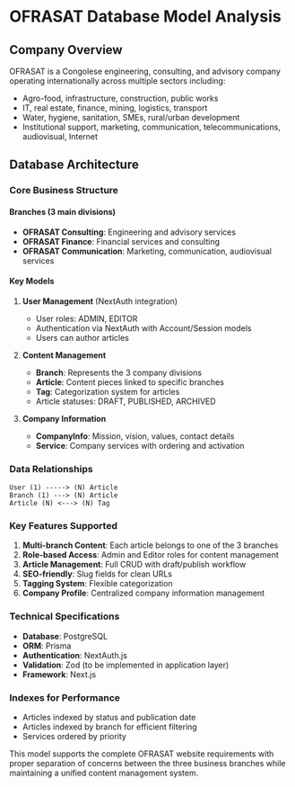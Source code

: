# OFRASAT Database Model Analysis

## Company Overview
OFRASAT is a Congolese engineering, consulting, and advisory company operating internationally across multiple sectors including:
- Agro-food, infrastructure, construction, public works
- IT, real estate, finance, mining, logistics, transport
- Water, hygiene, sanitation, SMEs, rural/urban development
- Institutional support, marketing, communication, telecommunications, audiovisual, Internet

## Database Architecture

### Core Business Structure

#### Branches (3 main divisions)
- **OFRASAT Consulting**: Engineering and advisory services
- **OFRASAT Finance**: Financial services and consulting  
- **OFRASAT Communication**: Marketing, communication, audiovisual services

#### Key Models

1. **User Management** (NextAuth integration)
   - User roles: ADMIN, EDITOR
   - Authentication via NextAuth with Account/Session models
   - Users can author articles

2. **Content Management**
   - **Branch**: Represents the 3 company divisions
   - **Article**: Content pieces linked to specific branches
   - **Tag**: Categorization system for articles
   - Article statuses: DRAFT, PUBLISHED, ARCHIVED

3. **Company Information**
   - **CompanyInfo**: Mission, vision, values, contact details
   - **Service**: Company services with ordering and activation

### Data Relationships

```
User (1) -----> (N) Article
Branch (1) ---> (N) Article  
Article (N) <---> (N) Tag
```

### Key Features Supported

1. **Multi-branch Content**: Each article belongs to one of the 3 branches
2. **Role-based Access**: Admin and Editor roles for content management
3. **Article Management**: Full CRUD with draft/publish workflow
4. **SEO-friendly**: Slug fields for clean URLs
5. **Tagging System**: Flexible categorization
6. **Company Profile**: Centralized company information management

### Technical Specifications

- **Database**: PostgreSQL
- **ORM**: Prisma
- **Authentication**: NextAuth.js
- **Validation**: Zod (to be implemented in application layer)
- **Framework**: Next.js

### Indexes for Performance
- Articles indexed by status and publication date
- Articles indexed by branch for efficient filtering
- Services ordered by priority

This model supports the complete OFRASAT website requirements with proper separation of concerns between the three business branches while maintaining a unified content management system.